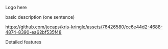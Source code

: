 Logo here

basic description (one sentence)

https://github.com/jecaps/kris-kringle/assets/76426580/cc6e44d2-4688-4874-8390-ea62bf535f48

Detailed features
